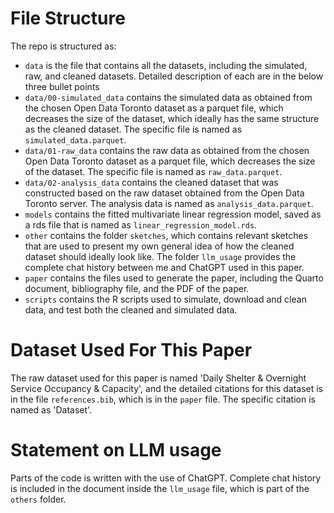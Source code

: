 # File Structure

The repo is structured as:

-   `data` is the file that contains all the datasets, including the simulated,
     raw, and cleaned datasets. Detailed description of each are in the below
     three bullet points
-   `data/00-simulated_data` contains the simulated data as obtained from the 
     chosen Open Data Toronto dataset as a parquet file, which decreases the 
     size of the dataset, which ideally has the same structure as the cleaned
     dataset. The specific file is named as `simulated_data.parquet`.
-   `data/01-raw_data` contains the raw data as obtained from the chosen Open 
     Data Toronto dataset as a parquet file, which decreases the size of the 
     dataset. The specific file is named as `raw_data.parquet`.
-   `data/02-analysis_data` contains the cleaned dataset that was constructed
     based on the raw dataset obtained from the Open Data Toronto server. The
     analysis data is named as `analysis_data.parquet`.
-   `models` contains the fitted multivariate linear regression model, saved as
     a rds file that is named as `linear_regression_model.rds`. 
-   `other` contains the folder `sketches`, which contains relevant sketches 
     that are used to present my own general idea of how the cleaned dataset
     should ideally look like. The folder `llm_usage` provides the complete chat
     history between me and ChatGPT used in this paper.
-   `paper` contains the files used to generate the paper, including the Quarto 
     document, bibliography file, and the PDF of the paper. 
-   `scripts` contains the R scripts used to simulate, download and clean data,
     and test both the cleaned and simulated data.

# Dataset Used For This Paper

The raw dataset used for this paper is named 'Daily Shelter & Overnight Service 
Occupancy & Capacity', and the detailed citations for this dataset is in the file
`references.bib`, which is in the `paper` file. The specific citation is named
as 'Dataset'.

# Statement on LLM usage

Parts of the code is written with the use of ChatGPT. Complete chat history
is included in the document inside the `llm_usage` file, which is part of the 
`others` folder.

